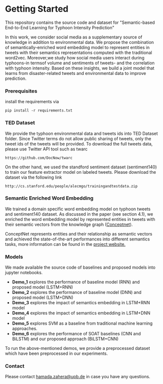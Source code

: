 # Getting Started

This repository contains the source code and dataset for "Semantic-based End-to-End Learning for Typhoon Intensity Prediction" 

In this work, we consider social media as a supplementary source of knowledge in addition to environmental data. We propose the combination of semantically-enriched word embedding model to represent entities in tweets with their semantics representations computed with the traditional word2vec. Moreover,we study how social media users interact during typhoons-in termsof volume and sentiments of tweets- and the correlation with typhoon intensity. Based on these insights, we build a joint model that learns from disaster-related tweets and environmental data to improve prediction. 
 
### Prerequisites

install the requirements via

```
pip install -r requirements.txt

```
### TED Dataset
We provide the typhoon environmental data and tweets ids into TED Dataset folder. Since Twitter terms do not allow public sharing of tweets, only the tweet ids of the tweets will be provided. To download the full tweets data, please use Twitter API tool such as twarc

```
https://github.com/DocNow/twarc

```
On the other hand, we used the standford sentiment dataset (sentiment140) to train our feature extractor model on labeled tweets. Please download the dataset via the following link
```
http://cs.stanford.edu/people/alecmgo/trainingandtestdata.zip
```
### Semantic Enriched Word Embedding ###
We trained a domain specific word embedding model on typhoon tweets and sentiment140 dataset. As discussed in the paper (see section 4.1), we enriched the word embedding model by represented entities in tweets with their semantic vectors from the knowledge graph ([Conceptnet](http://conceptnet.io/)).

ConceptNet represents entities and their relationship as semantic vectors and achieved the state-of-the-art performances into different semantics tasks, more information can be found in the [project website.](https://github.com/commonsense/conceptnet-numberbatch)
### Models
We made available the source code of baselines and proposed models into jupyter notebooks. 

- **Demo_1** explores the performance of baseline model (RNN) and proposed model (LSTM+RNN)
- **Demo_2** explores the performance of baseline model (DNN) and proposed model (LSTM+DNN)
- **Demo_3** explores the impact of semantics embedding in LSTM+RNN model
- **Demo_4** explores the impact of semantics embedding in LSTM+DNN model
- **Demo_5** explores SVM as a baseline from traditional machine learning approaches.
- **Demo_6** explores the performance of SOAT baselines (CNN and BiLSTM) and our proposed approach (BiLSTM+CNN)

To run the above-mentioned demos, we provide a preprocessed dataset which have been preprocessed in our experiments.
### Contact

Please contact hamada.zahera@upb.de in case you have any questions.
